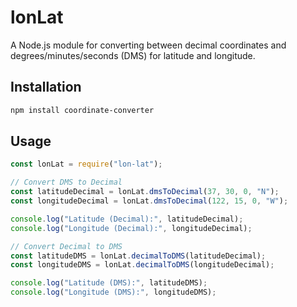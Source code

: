 # lonLat

A Node.js module for converting between decimal coordinates and degrees/minutes/seconds (DMS) for latitude and longitude.

## Installation

```bash
npm install coordinate-converter
```

## Usage

```javascript
const lonLat = require("lon-lat");

// Convert DMS to Decimal
const latitudeDecimal = lonLat.dmsToDecimal(37, 30, 0, "N");
const longitudeDecimal = lonLat.dmsToDecimal(122, 15, 0, "W");

console.log("Latitude (Decimal):", latitudeDecimal);
console.log("Longitude (Decimal):", longitudeDecimal);

// Convert Decimal to DMS
const latitudeDMS = lonLat.decimalToDMS(latitudeDecimal);
const longitudeDMS = lonLat.decimalToDMS(longitudeDecimal);

console.log("Latitude (DMS):", latitudeDMS);
console.log("Longitude (DMS):", longitudeDMS);
```
